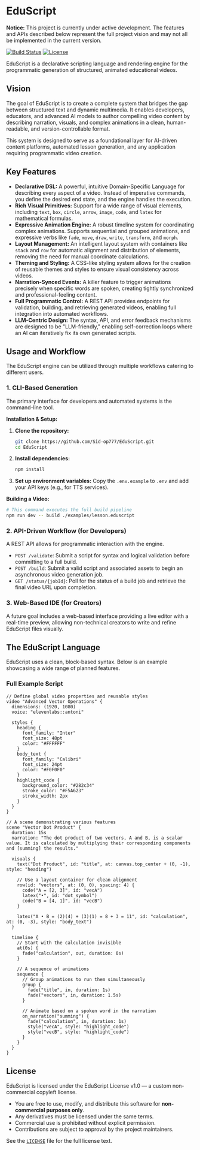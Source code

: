 # EduScript

**Notice:** This project is currently under active development. The features and APIs described below represent the full project vision and may not all be implemented in the current version.

[![Build Status](https://img.shields.io/badge/build-wip-yellow)](https://github.com/Sid-op777/EduScript)
[![License](https://img.shields.io/badge/license-NonCommercial-blue.svg)](./LICENSE)

EduScript is a declarative scripting language and rendering engine for the programmatic generation of structured, animated educational videos.

## Vision

The goal of EduScript is to create a complete system that bridges the gap between structured text and dynamic multimedia. It enables developers, educators, and advanced AI models to author compelling video content by describing narration, visuals, and complex animations in a clean, human-readable, and version-controllable format.

This system is designed to serve as a foundational layer for AI-driven content platforms, automated lesson generation, and any application requiring programmatic video creation.

## Key Features

*   **Declarative DSL:** A powerful, intuitive Domain-Specific Language for describing every aspect of a video. Instead of imperative commands, you define the desired end state, and the engine handles the execution.
*   **Rich Visual Primitives:** Support for a wide range of visual elements, including `text`, `box`, `circle`, `arrow`, `image`, `code`, and `latex` for mathematical formulas.
*   **Expressive Animation Engine:** A robust timeline system for coordinating complex animations. Supports sequential and grouped animations, and expressive verbs like `fade`, `move`, `draw`, `write`, `transform`, and `morph`.
*   **Layout Management:** An intelligent layout system with containers like `stack` and `row` for automatic alignment and distribution of elements, removing the need for manual coordinate calculations.
*   **Theming and Styling:** A CSS-like styling system allows for the creation of reusable themes and styles to ensure visual consistency across videos.
*   **Narration-Synced Events:** A killer feature to trigger animations precisely when specific words are spoken, creating tightly synchronized and professional-feeling content.
*   **Full Programmatic Control:** A REST API provides endpoints for validation, building, and retrieving generated videos, enabling full integration into automated workflows.
*   **LLM-Centric Design:** The syntax, API, and error feedback mechanisms are designed to be "LLM-friendly," enabling self-correction loops where an AI can iteratively fix its own generated scripts.

## Usage and Workflow

The EduScript engine can be utilized through multiple workflows catering to different users.

### 1. CLI-Based Generation

The primary interface for developers and automated systems is the command-line tool.

**Installation & Setup:**

1.  **Clone the repository:**
    ```sh
    git clone https://github.com/Sid-op777/EduScript.git
    cd EduScript
    ```
2.  **Install dependencies:**
    ```sh
    npm install
    ```
3.  **Set up environment variables:**
    Copy the `.env.example` to `.env` and add your API keys (e.g., for TTS services).

**Building a Video:**

```sh
# This command executes the full build pipeline
npm run dev -- build ./examples/lesson.eduscript
```

### 2. API-Driven Workflow (for Developers)

A REST API allows for programmatic interaction with the engine.

*   `POST /validate`: Submit a script for syntax and logical validation before committing to a full build.
*   `POST /build`: Submit a valid script and associated assets to begin an asynchronous video generation job.
*   `GET /status/{jobId}`: Poll for the status of a build job and retrieve the final video URL upon completion.

### 3. Web-Based IDE (for Creators)

A future goal includes a web-based interface providing a live editor with a real-time preview, allowing non-technical creators to write and refine EduScript files visually.

## The EduScript Language

EduScript uses a clean, block-based syntax. Below is an example showcasing a wide range of planned features.

### Full Example Script

```eduscript
// Define global video properties and reusable styles
video "Advanced Vector Operations" {
  dimensions: (1920, 1080)
  voice: "elevenlabs::antoni"

  styles {
    heading {
      font_family: "Inter"
      font_size: 48pt
      color: "#FFFFFF"
    }
    body_text {
      font_family: "Calibri"
      font_size: 24pt
      color: "#F0F0F0"
    }
    highlight_code {
      background_color: "#282c34"
      stroke_color: "#F5A623"
      stroke_width: 2px
    }
  }
}

// A scene demonstrating various features
scene "Vector Dot Product" {
  duration: 15s
  narration: "The dot product of two vectors, A and B, is a scalar value. It is calculated by multiplying their corresponding components and [summing] the results."

  visuals {
    text("Dot Product", id: "title", at: canvas.top_center + (0, -1), style: "heading")
    
    // Use a layout container for clean alignment
    row(id: "vectors", at: (0, 0), spacing: 4) {
      code("A = [2, 3]", id: "vecA")
      latex("•", id: "dot_symbol")
      code("B = [4, 1]", id: "vecB")
    }

    latex("A • B = (2)(4) + (3)(1) = 8 + 3 = 11", id: "calculation", at: (0, -3), style: "body_text")
  }

  timeline {
    // Start with the calculation invisible
    at(0s) {
      fade("calculation", out, duration: 0s)
    }

    // A sequence of animations
    sequence {
      // Group animations to run them simultaneously
      group {
        fade("title", in, duration: 1s)
        fade("vectors", in, duration: 1.5s)
      }
      
      // Animate based on a spoken word in the narration
      on_narration("summing") {
        fade("calculation", in, duration: 1s)
        style("vecA", style: "highlight_code")
        style("vecB", style: "highlight_code")
      }
    }
  }
}
```

## License

EduScript is licensed under the EduScript License v1.0 — a custom non-commercial copyleft license.

- You are free to use, modify, and distribute this software for **non-commercial purposes only**.
- Any derivatives must be licensed under the same terms.
- Commercial use is prohibited without explicit permission.
- Contributions are subject to approval by the project maintainers.

See the [`LICENSE`](./LICENSE) file for the full license text.
